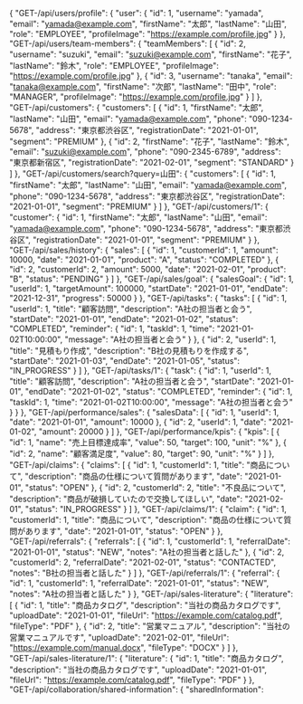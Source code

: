 {
  "GET-/api/users/profile": {
    "user": {
      "id": 1,
      "username": "yamada",
      "email": "yamada@example.com",
      "firstName": "太郎",
      "lastName": "山田",
      "role": "EMPLOYEE",
      "profileImage": "https://example.com/profile.jpg"
    }
  },
  "GET-/api/users/team-members": {
    "teamMembers": [
      {
        "id": 2,
        "username": "suzuki",
        "email": "suzuki@example.com",
        "firstName": "花子",
        "lastName": "鈴木",
        "role": "EMPLOYEE",
        "profileImage": "https://example.com/profile.jpg"
      },
      {
        "id": 3,
        "username": "tanaka",
        "email": "tanaka@example.com",
        "firstName": "次郎",
        "lastName": "田中",
        "role": "MANAGER",
        "profileImage": "https://example.com/profile.jpg"
      }
    ]
  },
  "GET-/api/customers": {
    "customers": [
      {
        "id": 1,
        "firstName": "太郎",
        "lastName": "山田",
        "email": "yamada@example.com",
        "phone": "090-1234-5678",
        "address": "東京都渋谷区",
        "registrationDate": "2021-01-01",
        "segment": "PREMIUM"
      },
      {
        "id": 2,
        "firstName": "花子",
        "lastName": "鈴木",
        "email": "suzuki@example.com",
        "phone": "090-2345-6789",
        "address": "東京都新宿区",
        "registrationDate": "2021-02-01",
        "segment": "STANDARD"
      }
    ]
  },
  "GET-/api/customers/search?query=山田": {
    "customers": [
      {
        "id": 1,
        "firstName": "太郎",
        "lastName": "山田",
        "email": "yamada@example.com",
        "phone": "090-1234-5678",
        "address": "東京都渋谷区",
        "registrationDate": "2021-01-01",
        "segment": "PREMIUM"
      }
    ]
  },
  "GET-/api/customers/1": {
    "customer": {
      "id": 1,
      "firstName": "太郎",
      "lastName": "山田",
      "email": "yamada@example.com",
      "phone": "090-1234-5678",
      "address": "東京都渋谷区",
      "registrationDate": "2021-01-01",
      "segment": "PREMIUM"
    }
  },
  "GET-/api/sales/history": {
    "sales": [
      {
        "id": 1,
        "customerId": 1,
        "amount": 10000,
        "date": "2021-01-01",
        "product": "A",
        "status": "COMPLETED"
      },
      {
        "id": 2,
        "customerId": 2,
        "amount": 5000,
        "date": "2021-02-01",
        "product": "B",
        "status": "PENDING"
      }
    ]
  },
  "GET-/api/sales/goal": {
    "salesGoal": {
      "id": 1,
      "userId": 1,
      "targetAmount": 100000,
      "startDate": "2021-01-01",
      "endDate": "2021-12-31",
      "progress": 50000
    }
  },
  "GET-/api/tasks": {
    "tasks": [
      {
        "id": 1,
        "userId": 1,
        "title": "顧客訪問",
        "description": "A社の担当者と会う",
        "startDate": "2021-01-01",
        "endDate": "2021-01-02",
        "status": "COMPLETED",
        "reminder": {
          "id": 1,
          "taskId": 1,
          "time": "2021-01-02T10:00:00",
          "message": "A社の担当者と会う"
        }
      },
      {
        "id": 2,
        "userId": 1,
        "title": "見積もり作成",
        "description": "B社の見積もりを作成する",
        "startDate": "2021-01-03",
        "endDate": "2021-01-05",
        "status": "IN_PROGRESS"
      }
    ]
  },
  "GET-/api/tasks/1": {
    "task": {
      "id": 1,
      "userId": 1,
      "title": "顧客訪問",
      "description": "A社の担当者と会う",
      "startDate": "2021-01-01",
      "endDate": "2021-01-02",
      "status": "COMPLETED",
      "reminder": {
        "id": 1,
        "taskId": 1,
        "time": "2021-01-02T10:00:00",
        "message": "A社の担当者と会う"
      }
    }
  },
  "GET-/api/performance/sales": {
    "salesData": [
      {
        "id": 1,
        "userId": 1,
        "date": "2021-01-01",
        "amount": 10000
      },
      {
        "id": 2,
        "userId": 1,
        "date": "2021-01-02",
        "amount": 20000
      }
    ]
  },
  "GET-/api/performance/kpis": {
    "kpis": [
      {
        "id": 1,
        "name": "売上目標達成率",
        "value": 50,
        "target": 100,
        "unit": "%"
      },
      {
        "id": 2,
        "name": "顧客満足度",
        "value": 80,
        "target": 90,
        "unit": "%"
      }
    ]
  },
  "GET-/api/claims": {
    "claims": [
      {
        "id": 1,
        "customerId": 1,
        "title": "商品について",
        "description": "商品の仕様について質問があります",
        "date": "2021-01-01",
        "status": "OPEN"
      },
      {
        "id": 2,
        "customerId": 2,
        "title": "不良品について",
        "description": "商品が破損していたので交換してほしい",
        "date": "2021-02-01",
        "status": "IN_PROGRESS"
      }
    ]
  },
  "GET-/api/claims/1": {
    "claim": {
      "id": 1,
      "customerId": 1,
      "title": "商品について",
      "description": "商品の仕様について質問があります",
      "date": "2021-01-01",
      "status": "OPEN"
    }
  },
  "GET-/api/referrals": {
    "referrals": [
      {
        "id": 1,
        "customerId": 1,
        "referralDate": "2021-01-01",
        "status": "NEW",
        "notes": "A社の担当者と話した"
      },
      {
        "id": 2,
        "customerId": 2,
        "referralDate": "2021-02-01",
        "status": "CONTACTED",
        "notes": "B社の担当者と話した"
      }
    ]
  },
  "GET-/api/referrals/1": {
    "referral": {
      "id": 1,
      "customerId": 1,
      "referralDate": "2021-01-01",
      "status": "NEW",
      "notes": "A社の担当者と話した"
    }
  },
  "GET-/api/sales-literature": {
    "literature": [
      {
        "id": 1,
        "title": "商品カタログ",
        "description": "当社の商品カタログです",
        "uploadDate": "2021-01-01",
        "fileUrl": "https://example.com/catalog.pdf",
        "fileType": "PDF"
      },
      {
        "id": 2,
        "title": "営業マニュアル",
        "description": "当社の営業マニュアルです",
        "uploadDate": "2021-02-01",
        "fileUrl": "https://example.com/manual.docx",
        "fileType": "DOCX"
      }
    ]
  },
  "GET-/api/sales-literature/1": {
    "literature": {
      "id": 1,
      "title": "商品カタログ",
      "description": "当社の商品カタログです",
      "uploadDate": "2021-01-01",
      "fileUrl": "https://example.com/catalog.pdf",
      "fileType": "PDF"
    }
  },
  "GET-/api/collaboration/shared-information": {
    "sharedInformation":